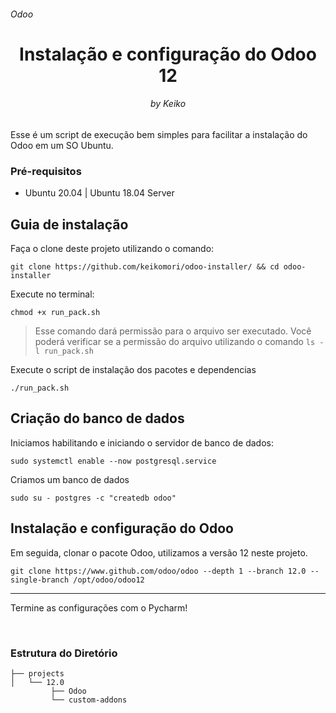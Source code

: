 <h6>Odoo</h6>
<h1 align="center">Instalação e configuração do Odoo 12</h1>
<h6 align="center">by Keiko</h6>

Esse é um script de execução bem simples para facilitar a instalação do Odoo em um SO Ubuntu.

<h3>Pré-requisitos</h3>

  - Ubuntu 20.04 | Ubuntu 18.04 Server
  
 <h2>Guia de instalação</h3>
 
 Faça o clone deste projeto utilizando o comando: 
 
 `git clone https://github.com/keikomori/odoo-installer/ && cd odoo-installer`
 
 Execute no terminal:
 
 `chmod +x run_pack.sh`
 
 > Esse comando dará permissão para o arquivo ser executado.
 > Você poderá verificar se a permissão do arquivo utilizando o comando `ls -l run_pack.sh`
 
Execute o script de instalação dos pacotes e dependencias

`./run_pack.sh`

<h2>Criação do banco de dados</h3>

Iniciamos habilitando e iniciando o servidor de banco de dados:

`sudo systemctl enable --now postgresql.service`

Criamos um banco de dados

`sudo su - postgres -c "createdb odoo"`

<h2>Instalação e configuração do Odoo</h3>

Em seguida, clonar o pacote Odoo, utilizamos a versão 12 neste projeto.

`git clone https://www.github.com/odoo/odoo --depth 1 --branch 12.0 --single-branch /opt/odoo/odoo12`

---------

Termine as configurações com o Pycharm!

<br>

<h3>Estrutura do Diretório</h3>
  
 ```
├── projects
│   └── 12.0
          ├── Odoo
          └── custom-addons
 ```

